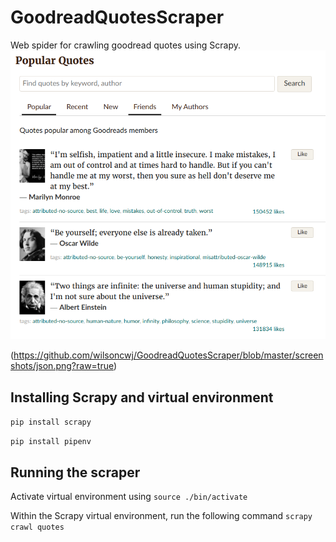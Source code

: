 # GoodreadQuotesScraper
Web spider for crawling goodread quotes using Scrapy.
![](https://github.com/wilsoncwj/GoodreadQuotesScraper/blob/master/screenshots/website.png?raw=true)

(https://github.com/wilsoncwj/GoodreadQuotesScraper/blob/master/screenshots/json.png?raw=true)

## Installing Scrapy and virtual environment
`pip install scrapy`

`pip install pipenv`

## Running the scraper
Activate virtual environment using `source ./bin/activate`

Within the Scrapy virtual environment, run the following command
`scrapy crawl quotes`
